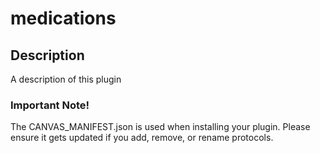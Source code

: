 medications
===========

## Description

A description of this plugin

### Important Note!

The CANVAS_MANIFEST.json is used when installing your plugin. Please ensure it
gets updated if you add, remove, or rename protocols.
